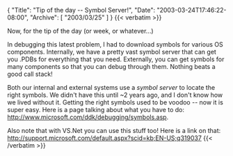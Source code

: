 {
  "Title": "Tip of the day -- Symbol Server!",
  "Date": "2003-03-24T17:46:22-08:00",
  "Archive": [
    "2003/03/25"
  ]
}
{{< verbatim >}}
<p>Now, for the tip of the day (or week, or whatever...)
<p>In debugging this latest problem, I had to download symbols for various OS components.  Internally, we have a pretty vast symbol server that can get you .PDBs for everything that you need.  Externally, you can get symbols for many components so that you can debug through them.  Nothing beats a good call stack!
<p>Both our internal and external systems use a <i>symbol server</i> to locate the right symbols.  We didn't have this until ~2 years ago, and I don't know how we lived without it.  Getting the right symbols used to be voodoo -- now it is super easy.  Here is a page talking about what you have to do: <a href="http://www.microsoft.com/ddk/debugging/symbols.asp">http://www.microsoft.com/ddk/debugging/symbols.asp</a>.  
<p>Also note that with VS.Net you can use this stuff too!  Here is a link on that: <a href="http://support.microsoft.com/default.aspx?scid=kb;EN-US;q319037">http://support.microsoft.com/default.aspx?scid=kb;EN-US;q319037</a>
{{< /verbatim >}}
